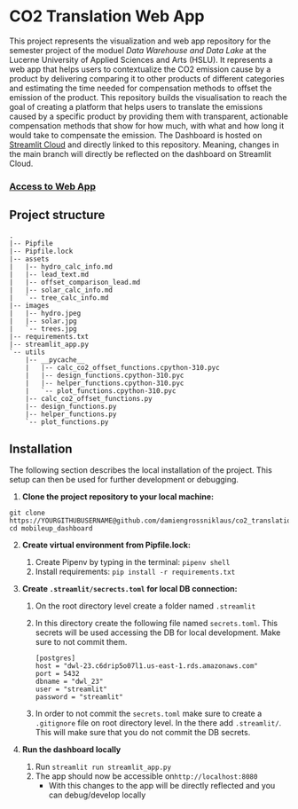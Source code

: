 # CO2 Translation Web App

This project represents the visualization and web app repository for the semester project of the moduel *Data Warehouse and Data Lake* at the Lucerne University of Applied Sciences and Arts (HSLU). It represents a web app that helps users to contextualize the CO2 emission cause by a product by delivering comparing it to other products of different categories and estimating the time needed for compensation methods to offset the emission of the product. This repository builds the visualisation to reach the goal of creating a platform that helps users to translate the emissions caused by a specific product by providing them with transparent, actionable compensation methods that show for how much, with what and how long it would take to compensate the emission. The Dashboard is hosted on [Streamlit Cloud](https://streamlit.io/cloud) and directly linked to this repository. Meaning, changes in the main branch will directly be reflected on the dashboard on Streamlit Cloud. 

### [ Access to Web App](https://co2-translation.streamlit.app/)


## Project structure

```
.
|-- Pipfile
|-- Pipfile.lock
|-- assets
|   |-- hydro_calc_info.md
|   |-- lead_text.md
|   |-- offset_comparison_lead.md
|   |-- solar_calc_info.md
|   `-- tree_calc_info.md
|-- images
|   |-- hydro.jpeg
|   |-- solar.jpg
|   `-- trees.jpg
|-- requirements.txt
|-- streamlit_app.py
`-- utils
    |-- __pycache__
    |   |-- calc_co2_offset_functions.cpython-310.pyc
    |   |-- design_functions.cpython-310.pyc
    |   |-- helper_functions.cpython-310.pyc
    |   `-- plot_functions.cpython-310.pyc
    |-- calc_co2_offset_functions.py
    |-- design_functions.py
    |-- helper_functions.py
    `-- plot_functions.py
```

## Installation

The following section describes the local installation of the project. This setup can then be used for further development or debugging.

1. **Clone the project repository to your local machine:**

```
git clone https://YOURGITHUBUSERNAME@github.com/damiengrossniklaus/co2_translation.git
cd mobileup_dashboard
```

2. **Create virtual environment from Pipfile.lock:**

   1. Create Pipenv by typing in the terminal: `pipenv shell`
   2. Install requirements: `pip install -r requirements.txt`

3. **Create `.streamlit/secrects.toml` for local DB connection:**

   1. On the root directory level create a folder named `.streamlit`

   2. In this directory create the following file named `secrets.toml`. This secrets will be used accessing the DB for local development. Make sure to not commit them.

      ``````
      [postgres]
      host = "dwl-23.c6drip5o07l1.us-east-1.rds.amazonaws.com"
      port = 5432
      dbname = "dwl_23"
      user = "streamlit"
      password = "streamlit"
      ``````

   3. In order to not commit the `secrets.toml` make sure to create a `.gitignore` file on root directory level. In the there add `.streamlit/`. This will make sure that you do not commit the DB secrets.

4. **Run the dashboard locally**

   1. Run `streamlit run streamlit_app.py`
   2. The app should now be accessible on`http://localhost:8080`
      * With this changes to the app will be directly reflected and you can debug/develop locally

   
